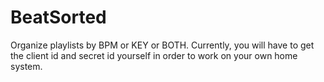 # BeatSorted
Organize playlists by BPM or KEY or BOTH.
Currently, you will have to get the client id and secret id yourself in order to work on your own home system. 
